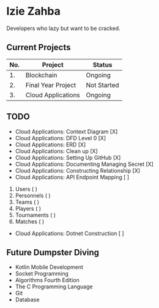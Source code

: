 # Izie Zahba

Developers who lazy but want to be cracked.

## Current Projects

| No. | Project            | Status      |
| --- | ------------------ | ----------- |
| 1.  | Blockchain         | Ongoing     |
| 2.  | Final Year Project | Not Started |
| 3.  | Cloud Applications | Ongoing     |

## TODO

-   Cloud Applications: Context Diagram [X]
-   Cloud Applications: DFD Level 0 [X]
-   Cloud Applications: ERD [X]
-   Cloud Applications: Clean up [X]
-   Cloud Applications: Setting Up GitHub [X]
-   Cloud Applications: Documenting Managing Secret [X]
-   Cloud Applications: Constructing Relationship [X]
-   Cloud Applications: API Endpoint Mapping [ ]

1. Users ( )
2. Personnels ( )
3. Teams ( )
4. Players ( )
5. Tournaments ( )
6. Matches ( )

-   Cloud Applications: Dotnet Construction [ ]

## Future Dumpster Diving

-   Kotlin Mobile Development
-   Socket Programming
-   Algorithms Fourth Edition
-   The C Programming Language
-   Git
-   Database
